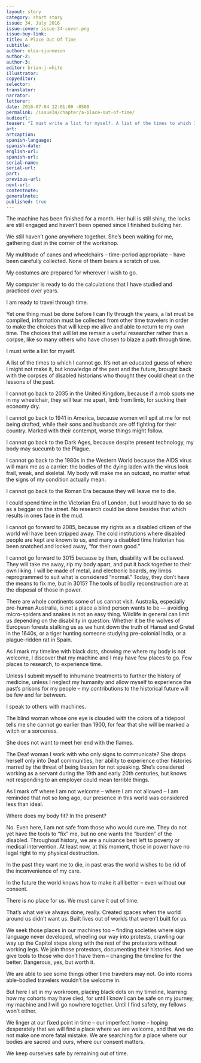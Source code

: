 ```yaml
---
layout: story
category: short story
issue: 34, July 2016
issue-cover: issue-34-cover.png
issue-buy-link:
title: A Place Out Of Time
subtitle:
author: elsa-sjunneson
author-2:
author-3:
editor: brian-j-white
illustrator:
copyeditor:
selector:
translator:
narrator:
letterer:
date: 2016-07-04 12:01:00 -0500
permalink: /issue34/chapter/a-place-out-of-time/
audiourl:
teaser: "I must write a list for myself. A list of the times to which I cannot go."
art:
artcaption:
spanish-language:
spanish-date:
english-url:
spanish-url:
serial-name:
serial-url:
part:
previous-url:
next-url:
contentnote:
generalnote:
published: true
---
```


The machine has been finished for a month. Her hull is still shiny, the locks are still engaged and haven’t been opened since I finished building her.

We still haven’t gone anywhere together. She’s been waiting for me, gathering dust in the corner of the workshop.

My multitude of canes and wheelchairs – time-period appropriate – have been carefully collected. None of them bears a scratch of use.

My costumes are prepared for wherever I wish to go.

My computer is ready to do the calculations that I have studied and practiced over years.

I am ready to travel through time.

Yet one thing must be done before I can fly through the years, a list must be compiled, information must be collected from other time travelers in order to make the choices that will keep me alive and able to return to my own time. The choices that will let me remain a useful researcher rather than a corpse, like so many others who have chosen to blaze a path through time.

I must write a list for myself.

A list of the times to which I cannot go. It’s not an educated guess of where I might not make it, but knowledge of the past and the future, brought back with the corpses of disabled historians who thought they could cheat on the lessons of the past.  

I cannot go back to 2035 in the United Kingdom, because if a mob spots me in my wheelchair, they will tear me apart, limb from limb, for sucking their economy dry.

I cannot go back to 1941 in America, because women will spit at me for not being drafted, while their sons and husbands are off fighting for their country. Marked with their contempt, worse things might follow.

I cannot go back to the Dark Ages, because despite present technology, my body may succumb to the Plague.

I cannot go back to the 1980s in the Western World because the AIDS virus will mark me as a carrier: the bodies of the dying laden with the virus look frail, weak, and skeletal. My body will make me an outcast, no matter what the signs of my condition actually mean.

I cannot go back to the Roman Era because they will leave me to die.

I could spend time in the Victorian Era of London, but I would have to do so as a beggar on the street. No research could be done besides that which results in ones face in the mud.

I cannot go forward to 2085, because my rights as a disabled citizen of the world will have been stripped away. The cold institutions where disabled people are kept are known to us, and many a disabled time historian has been snatched and locked away, “for their own good.”

I cannot go forward to 3015 because by then, disability will be outlawed. They will take me away, rip my body apart, and put it back together to their own liking. I will be made of metal, and electronic boards, my limbs reprogrammed to suit what is considered “normal.” Today, they don’t have the means to fix me, but in 3015? The tools of bodily reconstruction are at the disposal of those in power.

There are whole continents some of us cannot visit. Australia, especially pre-human Australia, is not a place a blind person wants to be — avoiding micro-spiders and snakes is not an easy thing. Wildlife in general can limit us depending on the disability in question: Whether it be the wolves of European forests stalking us as we hunt down the truth of Hansel and Gretel in the 1640s, or a tiger hunting someone studying pre-colonial India, or a plague-ridden rat in Spain.  

As I mark my timeline with black dots, showing me where my body is not welcome, I discover that my machine and I may have few places to go. Few places to research, to experience time.

Unless I submit myself to inhumane treatments to further the history of medicine, unless I neglect my humanity and allow myself to experience the past’s prisons for my people – my contributions to the historical future will be few and far between.

I speak to others with machines.

The blind woman whose one eye is clouded with the colors of a tidepool tells me she cannot go earlier than 1900, for fear that she will be marked a witch or a sorceress.

She does not want to meet her end with the flames.

The Deaf woman I work with who only signs to communicate? She drops herself only into Deaf communities, her ability to experience other histories marred by the threat of being beaten for not speaking. She’s considered working as a servant during the 19th and early 20th centuries, but knows not responding to an employer could mean terrible things.

As I mark off where I am not welcome – where I am not allowed – I am reminded that not so long ago, our presence in this world was considered less than ideal.

Where does my body fit? In the present?

No. Even here, I am not safe from those who would cure me. They do not yet have the tools to “fix” me, but no one wants the “burden” of the disabled. Throughout history, we are a nuisance best left to poverty or medical intervention. At least now, at this moment, those in power have no legal right to my physical destruction.

In the past they want me to die, in past eras the world wishes to be rid of the inconvenience of my care.

In the future the world knows how to make it all better – even without our consent.  

There is no place for us. We must carve it out of time.

That’s what we’ve always done, really. Created spaces when the world around us didn’t want us. Built lives out of worlds that weren’t built for us.

We seek those places in our machines too – finding societies where sign language never developed, wheeling our way into protests, crawling our way up the Capitol steps along with the rest of the protestors without working legs. We join those protestors, documenting their histories. And we give tools to those who don’t have them – changing the timeline for the better. Dangerous, yes, but worth it.

We are able to see some things other time travelers may not. Go into rooms able-bodied travelers wouldn’t be welcome in.

But here I sit in my workroom, placing black dots on my timeline, learning how my cohorts may have died, for until I know I can be safe on my journey, my machine and I will go nowhere together. Until I find safety, my fellows won’t either.

We linger at our fixed point in time – our imperfect home – hoping desperately that we will find a place where we are welcome, and that we do not make one more fatal mistake. We are searching for a place where our bodies are sacred and *ours*, where our consent matters.

We keep ourselves safe by remaining out of time.
